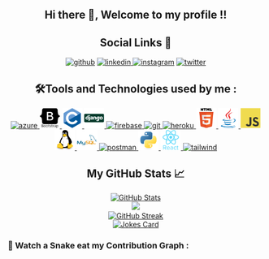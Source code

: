 <h2 align="center">Hi there 👋, Welcome to my profile !!</h2>




<h2 align="center">Social Links 🔗 </h2>
<p align="center">
<a href="https://github.com/Faisalkhan171101" target="_blank"><img src='https://cdn.jsdelivr.net/npm/simple-icons@3.0.1/icons/github.svg' alt='github' height='40'></a>  
 <a href="https://www.linkedin.com/in/faisal-khan-39aaa1208/" target="_blank"><img src='https://cdn.jsdelivr.net/npm/simple-icons@3.0.1/icons/linkedin.svg' alt='linkedin' height='40'> </a> 
 <a href="https://www.instagram.com/faisal.amir.khan/" target="_blank"><img src='https://cdn.jsdelivr.net/npm/simple-icons@3.0.1/icons/instagram.svg' alt='instagram' height='40'></a> 
  <a href="https://www.twitter.com/Faisalkn171101/" target="_blank"><img src='https://cdn.jsdelivr.net/npm/simple-icons@3.0.1/icons/twitter.svg' alt='twitter' height='40'></a> 
</p>


<h2 align="center">🛠Tools and Technologies used by me :</h2>

<p align="center"> <a href="https://azure.microsoft.com/en-in/" target="_blank" rel="noreferrer"> <img src="https://www.vectorlogo.zone/logos/microsoft_azure/microsoft_azure-icon.svg" alt="azure" width="40" height="40"/> </a> <a href="https://getbootstrap.com" target="_blank" rel="noreferrer"> <img src="https://raw.githubusercontent.com/devicons/devicon/master/icons/bootstrap/bootstrap-plain-wordmark.svg" alt="bootstrap" width="40" height="40"/> </a> <a href="https://www.cprogramming.com/" target="_blank" rel="noreferrer"> <img src="https://raw.githubusercontent.com/devicons/devicon/master/icons/c/c-original.svg" alt="c" width="40" height="40"/> </a> <a href="https://www.djangoproject.com/" target="_blank" rel="noreferrer"> <img src="https://raw.githubusercontent.com/devicons/devicon/master/icons/django/django-original.svg" alt="django" width="40" height="40"/> </a> <a href="https://firebase.google.com/" target="_blank" rel="noreferrer"> <img src="https://www.vectorlogo.zone/logos/firebase/firebase-icon.svg" alt="firebase" width="40" height="40"/> </a> <a href="https://git-scm.com/" target="_blank" rel="noreferrer"> <img src="https://www.vectorlogo.zone/logos/git-scm/git-scm-icon.svg" alt="git" width="40" height="40"/> </a> <a href="https://heroku.com" target="_blank" rel="noreferrer"> <img src="https://www.vectorlogo.zone/logos/heroku/heroku-icon.svg" alt="heroku" width="40" height="40"/> </a> <a href="https://www.w3.org/html/" target="_blank" rel="noreferrer"> <img src="https://raw.githubusercontent.com/devicons/devicon/master/icons/html5/html5-original-wordmark.svg" alt="html5" width="40" height="40"/> </a> <a href="https://www.java.com" target="_blank" rel="noreferrer"> <img src="https://raw.githubusercontent.com/devicons/devicon/master/icons/java/java-original.svg" alt="java" width="40" height="40"/> </a> <a href="https://developer.mozilla.org/en-US/docs/Web/JavaScript" target="_blank" rel="noreferrer"> <img src="https://raw.githubusercontent.com/devicons/devicon/master/icons/javascript/javascript-original.svg" alt="javascript" width="40" height="40"/> </a> <a href="https://www.linux.org/" target="_blank" rel="noreferrer"> <img src="https://raw.githubusercontent.com/devicons/devicon/master/icons/linux/linux-original.svg" alt="linux" width="40" height="40"/> </a> <a href="https://www.mysql.com/" target="_blank" rel="noreferrer"> <img src="https://raw.githubusercontent.com/devicons/devicon/master/icons/mysql/mysql-original-wordmark.svg" alt="mysql" width="40" height="40"/> </a> <a href="https://postman.com" target="_blank" rel="noreferrer"> <img src="https://www.vectorlogo.zone/logos/getpostman/getpostman-icon.svg" alt="postman" width="40" height="40"/> </a> <a href="https://www.python.org" target="_blank" rel="noreferrer"> <img src="https://raw.githubusercontent.com/devicons/devicon/master/icons/python/python-original.svg" alt="python" width="40" height="40"/> </a> <a href="https://reactjs.org/" target="_blank" rel="noreferrer"> <img src="https://raw.githubusercontent.com/devicons/devicon/master/icons/react/react-original-wordmark.svg" alt="react" width="40" height="40"/> </a> <a href="https://tailwindcss.com/" target="_blank" rel="noreferrer"> <img src="https://www.vectorlogo.zone/logos/tailwindcss/tailwindcss-icon.svg" alt="tailwind" width="40" height="40"/> </a> </p>


<h2 align="center">My GitHub Stats 📈 </h2>

<p align=center>
  <a href="https://github.com/anuraghazra/github-readme-stats">
    <img src="https://github-readme-stats.vercel.app/api?username=FaisalKhan171101&count_private=true&show_icons=true&theme=tokyonight&hide_border=true" alt="GitHub Stats">
  </a>
  <br>
  <img width="48%" src="https://github-readme-stats.vercel.app/api/top-langs?username=FaisalKhan171101&show_icons=true&locale=en&layout=compact&theme=tokyonight" />
  <br>
  <a href="https://github.com/DenverCoder1/github-readme-streak-stats">
    <img src="http://github-readme-streak-stats.herokuapp.com?user=FaisalKhan171101&theme=tokyonight&hide_border=true" alt="GitHub Streak">
  </a>
  <br>
  <a href="https://github.com/ABSphreak/readme-jokes">
    <img src="https://readme-jokes.vercel.app/api?hideBorder&theme=tokyonight" alt="Jokes Card">
  </a>
</p>



### 🐍 Watch a Snake eat my Contribution Graph :

<!-- platane/snk works, it just puts it on a new branch -->


